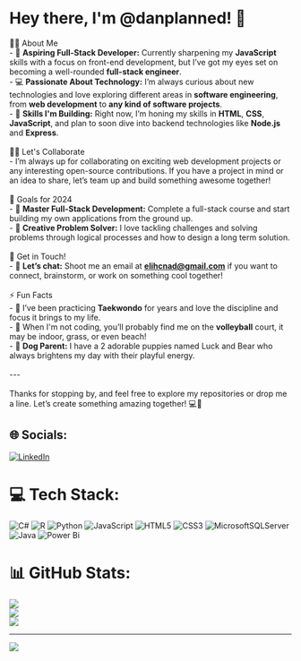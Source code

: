 # Hey there, I'm @danplanned! 👋
👨‍💻 About Me
<br>- 🚀 **Aspiring Full-Stack Developer:** Currently sharpening my **JavaScript** skills with a focus on front-end development, but I’ve got my eyes set on becoming a well-rounded **full-stack engineer**.
<br>- 💻 **Passionate About Technology:** I’m always curious about new technologies and love exploring different areas in **software engineering**, from **web development** to **any kind of software projects**.
<br>- 🌟 **Skills I'm Building:** Right now, I’m honing my skills in **HTML**, **CSS**, **JavaScript**, and plan to soon dive into backend technologies like **Node.js** and **Express**.
<br><br>👯‍♂️ Let's Collaborate<br>- I’m always up for collaborating on exciting web development projects or any interesting open-source contributions. If you have a project in mind or an idea to share, let’s team up and build something awesome together!
<br><br>🎯 Goals for 2024
<br>- 🌱 **Master Full-Stack Development:** Complete a full-stack course and start building my own applications from the ground up.
<br>- 🎨 **Creative Problem Solver:** I love tackling challenges and solving problems through logical processes and how to design a long term solution. 
<br><br>💬 Get in Touch!
<br>- 📨 **Let’s chat:** Shoot me an email at **elihcnad@gmail.com** if you want to connect, brainstorm, or work on something cool together!
<br><br>⚡ Fun Facts
<br>- 🥋 I’ve been practicing **Taekwondo** for years and love the discipline and focus it brings to my life.
<br>- 🏐 When I'm not coding, you’ll probably find me on the **volleyball** court, it may be indoor, grass, or even beach!
<br>- 🐶 **Dog Parent:** I have a 2 adorable puppies named Luck and Bear who always brightens my day with their playful energy.
<br><br>---<br><br>Thanks for stopping by, and feel free to explore my repositories or drop me a line. Let’s create something amazing together! 💻🎉<br>


## 🌐 Socials:
[![LinkedIn](https://img.shields.io/badge/LinkedIn-%230077B5.svg?logo=linkedin&logoColor=white)](https://linkedin.com/in/https://www.linkedin.com/in/dan-le-15393b1b2/) 

# 💻 Tech Stack:
![C#](https://img.shields.io/badge/c%23-%23239120.svg?style=for-the-badge&logo=csharp&logoColor=white) ![R](https://img.shields.io/badge/r-%23276DC3.svg?style=for-the-badge&logo=r&logoColor=white) ![Python](https://img.shields.io/badge/python-3670A0?style=for-the-badge&logo=python&logoColor=ffdd54) ![JavaScript](https://img.shields.io/badge/javascript-%23323330.svg?style=for-the-badge&logo=javascript&logoColor=%23F7DF1E) ![HTML5](https://img.shields.io/badge/html5-%23E34F26.svg?style=for-the-badge&logo=html5&logoColor=white) ![CSS3](https://img.shields.io/badge/css3-%231572B6.svg?style=for-the-badge&logo=css3&logoColor=white) ![MicrosoftSQLServer](https://img.shields.io/badge/Microsoft%20SQL%20Server-CC2927?style=for-the-badge&logo=microsoft%20sql%20server&logoColor=white) ![Java](https://img.shields.io/badge/java-%23ED8B00.svg?style=for-the-badge&logo=openjdk&logoColor=white) ![Power Bi](https://img.shields.io/badge/power_bi-F2C811?style=for-the-badge&logo=powerbi&logoColor=black)
# 📊 GitHub Stats:
![](https://github-readme-stats.vercel.app/api?username=danplanned&theme=dark&hide_border=false&include_all_commits=false&count_private=false)<br/>
![](https://github-readme-streak-stats.herokuapp.com/?user=danplanned&theme=dark&hide_border=false)<br/>
![](https://github-readme-stats.vercel.app/api/top-langs/?username=danplanned&theme=dark&hide_border=false&include_all_commits=false&count_private=false&layout=compact)

---
[![](https://visitcount.itsvg.in/api?id=danplanned&icon=0&color=0)](https://visitcount.itsvg.in)

<!-- Proudly created with GPRM ( https://gprm.itsvg.in ) -->
